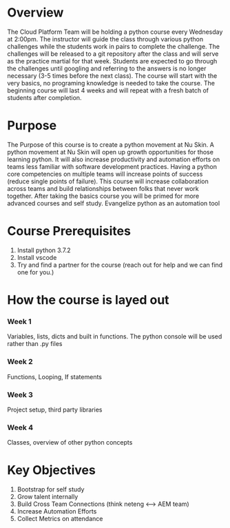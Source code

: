 # Overview

The Cloud Platform Team will be holding a python course every Wednesday at 2:00pm. The instructor will guide the class through various python challenges while the students work in pairs to complete the challenge. The challenges will be released to a git repository after the class and will serve as the practice martial for that week. Students are expected to go through the challenges until googling and referring to the answers is no longer necessary (3-5 times before the next class). The course will start with the very basics, no programing knowledge is needed to take the course. The beginning course will last 4 weeks and will repeat with a fresh batch of students after completion.

# Purpose

The Purpose of this course is to create a python movement at Nu Skin. A python movement at Nu Skin will open up growth opportunities for those learning python. It will also increase productivity and automation efforts on teams less familiar with software development practices. Having a python core competencies on multiple teams will increase points of success (reduce single points of failure). This course will increase collaboration across teams and build relationships between folks that never work together. After taking the basics course you will be primed for more advanced courses and self study. Evangelize python as an automation tool

# Course Prerequisites

1. Install python 3.7.2
2. Install vscode
3. Try and find a partner for the course (reach out for help and we can find one for you.)

# How the course is layed out

### Week 1

Variables, lists, dicts and built in functions. The python console will be used rather than .py files

### Week 2

Functions, Looping, If statements

### Week 3

Project setup, third party libraries

### Week 4

Classes, overview of other python concepts

# Key Objectives

1. Bootstrap for self study
2. Grow talent internally
3. Build Cross Team Connections (think neteng <--> AEM team)
4. Increase Automation Efforts
5. Collect Metrics on attendance